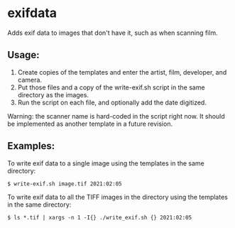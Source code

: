 # exifdata
Adds exif data to images that don't have it, such as when scanning film.

## Usage:
1. Create copies of the templates and enter the artist, film, developer, and camera.
1. Put those files and a copy of the write-exif.sh script in the same directory as the images.
1. Run the script on each file, and optionally add the date digitized.

Warning: the scanner name is hard-coded in the script right now. It should be implemented as another template in a future revision. 

## Examples:
To write exif data to a single image using the templates in the same directory:

`$ write-exif.sh image.tif 2021:02:05`

To write exif data to all the TIFF images in the directory using the templates in the same directory:

`$ ls *.tif | xargs -n 1 -I{} ./write_exif.sh {} 2021:02:05`
